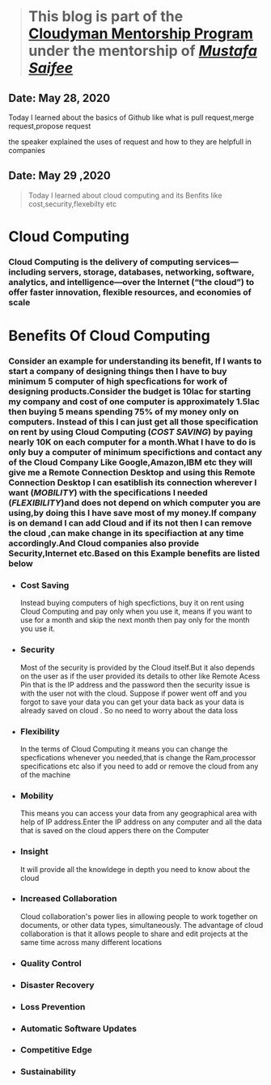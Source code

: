> # This blog is part of the **[Cloudyman Mentorship Program](https://t.co/78sRvCvYiO?amp=1)** under the mentorship of *[Mustafa Saifee](https://www.linkedin.com/in/saifeemustafaq/)*

## Date: May 28, 2020

Today I learned about the basics of Github like what is pull request,merge request,propose request

the speaker explained the uses of request and how to they are helpfull in companies

## Date: May 29 ,2020

> Today I learned about cloud computing and its Benfits like cost,security,flexebilty etc

# Cloud Computing

### Cloud Computing is the delivery of computing services—including servers, storage, databases, networking, software, analytics, and intelligence—over the Internet (“the cloud”) to offer faster innovation, flexible resources, and economies of scale

# Benefits Of Cloud Computing

### Consider an example for understanding its benefit, If I wants to start a company of designing things then I have to buy minimum 5 computer of high specfications for work of designing products.Consider the budget is 10lac for starting my company and cost of one computer is approximately 1.5lac then buying 5 means spending 75% of my money only on computers. Instead of this I can just get all those specification on rent by using Cloud Computing (***COST SAVING***) by paying nearly 10K on each computer for a month.What I have to do is only buy a computer of minimum specifictions and contact any of the Cloud Company Like Google,Amazon,IBM etc they will give me a Remote Connection Desktop and using this Remote Connection Desktop I can esatiblish its connection wherever I want (***MOBILITY***) with the specifications I needed (***FLEXIBILITY***)and does not depend on which computer you are using,by doing this I have save most of my money.If company is on demand I can add Cloud and if its not then I can remove the cloud ,can make change in its specifiaction at any time accordingly.And Cloud companies also provide Security,Internet etc.Based on this Example benefits are listed below

- ### Cost Saving
  Instead buying computers of high specfictions, buy it on rent using Cloud Computing and pay only when you use it, means if you want to use for a month and skip the next month then pay only for the month you use it.

- ### Security
  Most of the security is provided by the Cloud itself.But it also depends on the user as if the user provided its details to other like Remote Acess Pin that is the IP address and the password then the security issue is with the user not with the cloud. Suppose if power went off and you forgot to save your data you can get your data back as  your data is already saved on cloud . So no need to worry about the data loss
  
- ### Flexibility
    In the terms of Cloud Computing it means you can change the specfications whenever you needed,that is change the Ram,processor specifications etc also if you need to add or remove the cloud from any of the machine 

- ### Mobility
  This means you can access your data from any geographical area with help of IP address.Enter the IP address on any computer and all the data that is saved on the cloud appers there on the Computer   

- ### Insight
  It will provide all the knowldege in depth you need to know about the cloud 

- ### Increased Collaboration
  Cloud collaboration's power lies in allowing people to work together on documents, or other data types, simultaneously. The advantage of cloud collaboration is that it allows people to share and edit projects at the same time across many different locations
  
- ### Quality Control

- ### Disaster Recovery

- ### Loss Prevention

- ### Automatic Software Updates

- ### Competitive Edge

- ### Sustainability
